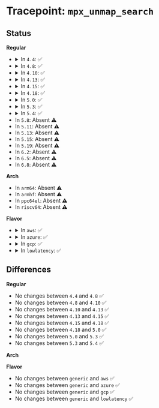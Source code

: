 # Tracepoint: <code>mpx_unmap_search</code>

## Status
<b>Regular</b>
<ul>
<li>
<details>
<summary>In <code>4.4</code>: ✅</summary>

Event:

```c
struct trace_event_raw_mpx_range_trace {
    struct trace_entry ent;
    long unsigned int start;
    long unsigned int end;
    char __data[0];
};
```
Function:

```c
void trace_event_raw_event_mpx_range_trace(void *__data, long unsigned int start, long unsigned int end);
```
</details>
</li>
<li>
<details>
<summary>In <code>4.8</code>: ✅</summary>

Event:

```c
struct trace_event_raw_mpx_range_trace {
    struct trace_entry ent;
    long unsigned int start;
    long unsigned int end;
    char __data[0];
};
```
Function:

```c
void trace_event_raw_event_mpx_range_trace(void *__data, long unsigned int start, long unsigned int end);
```
</details>
</li>
<li>
<details>
<summary>In <code>4.10</code>: ✅</summary>

Event:

```c
struct trace_event_raw_mpx_range_trace {
    struct trace_entry ent;
    long unsigned int start;
    long unsigned int end;
    char __data[0];
};
```
Function:

```c
void trace_event_raw_event_mpx_range_trace(void *__data, long unsigned int start, long unsigned int end);
```
</details>
</li>
<li>
<details>
<summary>In <code>4.13</code>: ✅</summary>

Event:

```c
struct trace_event_raw_mpx_range_trace {
    struct trace_entry ent;
    long unsigned int start;
    long unsigned int end;
    char __data[0];
};
```
Function:

```c
void trace_event_raw_event_mpx_range_trace(void *__data, long unsigned int start, long unsigned int end);
```
</details>
</li>
<li>
<details>
<summary>In <code>4.15</code>: ✅</summary>

Event:

```c
struct trace_event_raw_mpx_range_trace {
    struct trace_entry ent;
    long unsigned int start;
    long unsigned int end;
    char __data[0];
};
```
Function:

```c
void trace_event_raw_event_mpx_range_trace(void *__data, long unsigned int start, long unsigned int end);
```
</details>
</li>
<li>
<details>
<summary>In <code>4.18</code>: ✅</summary>

Event:

```c
struct trace_event_raw_mpx_range_trace {
    struct trace_entry ent;
    long unsigned int start;
    long unsigned int end;
    char __data[0];
};
```
Function:

```c
void trace_event_raw_event_mpx_range_trace(void *__data, long unsigned int start, long unsigned int end);
```
</details>
</li>
<li>
<details>
<summary>In <code>5.0</code>: ✅</summary>

Event:

```c
struct trace_event_raw_mpx_range_trace {
    struct trace_entry ent;
    long unsigned int start;
    long unsigned int end;
    char __data[0];
};
```
Function:

```c
void trace_event_raw_event_mpx_range_trace(void *__data, long unsigned int start, long unsigned int end);
```
</details>
</li>
<li>
<details>
<summary>In <code>5.3</code>: ✅</summary>

Event:

```c
struct trace_event_raw_mpx_range_trace {
    struct trace_entry ent;
    long unsigned int start;
    long unsigned int end;
    char __data[0];
};
```
Function:

```c
void trace_event_raw_event_mpx_range_trace(void *__data, long unsigned int start, long unsigned int end);
```
</details>
</li>
<li>
<details>
<summary>In <code>5.4</code>: ✅</summary>

Event:

```c
struct trace_event_raw_mpx_range_trace {
    struct trace_entry ent;
    long unsigned int start;
    long unsigned int end;
    char __data[0];
};
```
Function:

```c
void trace_event_raw_event_mpx_range_trace(void *__data, long unsigned int start, long unsigned int end);
```
</details>
</li>
<li>
In <code>5.8</code>: Absent ⚠️
</li>
<li>
In <code>5.11</code>: Absent ⚠️
</li>
<li>
In <code>5.13</code>: Absent ⚠️
</li>
<li>
In <code>5.15</code>: Absent ⚠️
</li>
<li>
In <code>5.19</code>: Absent ⚠️
</li>
<li>
In <code>6.2</code>: Absent ⚠️
</li>
<li>
In <code>6.5</code>: Absent ⚠️
</li>
<li>
In <code>6.8</code>: Absent ⚠️
</li>
</ul>
<b>Arch</b>
<ul>
<li>
In <code>arm64</code>: Absent ⚠️
</li>
<li>
In <code>armhf</code>: Absent ⚠️
</li>
<li>
In <code>ppc64el</code>: Absent ⚠️
</li>
<li>
In <code>riscv64</code>: Absent ⚠️
</li>
</ul>
<b>Flavor</b>
<ul>
<li>
<details>
<summary>In <code>aws</code>: ✅</summary>

Event:

```c
struct trace_event_raw_mpx_range_trace {
    struct trace_entry ent;
    long unsigned int start;
    long unsigned int end;
    char __data[0];
};
```
Function:

```c
void trace_event_raw_event_mpx_range_trace(void *__data, long unsigned int start, long unsigned int end);
```
</details>
</li>
<li>
<details>
<summary>In <code>azure</code>: ✅</summary>

Event:

```c
struct trace_event_raw_mpx_range_trace {
    struct trace_entry ent;
    long unsigned int start;
    long unsigned int end;
    char __data[0];
};
```
Function:

```c
void trace_event_raw_event_mpx_range_trace(void *__data, long unsigned int start, long unsigned int end);
```
</details>
</li>
<li>
<details>
<summary>In <code>gcp</code>: ✅</summary>

Event:

```c
struct trace_event_raw_mpx_range_trace {
    struct trace_entry ent;
    long unsigned int start;
    long unsigned int end;
    char __data[0];
};
```
Function:

```c
void trace_event_raw_event_mpx_range_trace(void *__data, long unsigned int start, long unsigned int end);
```
</details>
</li>
<li>
<details>
<summary>In <code>lowlatency</code>: ✅</summary>

Event:

```c
struct trace_event_raw_mpx_range_trace {
    struct trace_entry ent;
    long unsigned int start;
    long unsigned int end;
    char __data[0];
};
```
Function:

```c
void trace_event_raw_event_mpx_range_trace(void *__data, long unsigned int start, long unsigned int end);
```
</details>
</li>
</ul>

## Differences
<b>Regular</b>
<ul>
<li>
No changes between <code>4.4</code> and <code>4.8</code> ✅
</li>
<li>
No changes between <code>4.8</code> and <code>4.10</code> ✅
</li>
<li>
No changes between <code>4.10</code> and <code>4.13</code> ✅
</li>
<li>
No changes between <code>4.13</code> and <code>4.15</code> ✅
</li>
<li>
No changes between <code>4.15</code> and <code>4.18</code> ✅
</li>
<li>
No changes between <code>4.18</code> and <code>5.0</code> ✅
</li>
<li>
No changes between <code>5.0</code> and <code>5.3</code> ✅
</li>
<li>
No changes between <code>5.3</code> and <code>5.4</code> ✅
</li>
</ul>
<b>Arch</b>
<ul>
</ul>
<b>Flavor</b>
<ul>
<li>
No changes between <code>generic</code> and <code>aws</code> ✅
</li>
<li>
No changes between <code>generic</code> and <code>azure</code> ✅
</li>
<li>
No changes between <code>generic</code> and <code>gcp</code> ✅
</li>
<li>
No changes between <code>generic</code> and <code>lowlatency</code> ✅
</li>
</ul>
